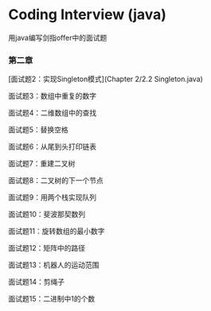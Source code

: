 # Coding Interview (java)

用java编写剑指offer中的面试题

### 第二章

[面试题2：实现Singleton模式](Chapter 2/2.2 Singleton.java)

面试题3：数组中重复的数字

面试题4：二维数组中的查找

面试题5：替换空格

面试题6：从尾到头打印链表

面试题7：重建二叉树

面试题8：二叉树的下一个节点

面试题9：用两个栈实现队列

面试题10：斐波那契数列

面试题11：旋转数组的最小数字

面试题12：矩阵中的路径

面试题13：机器人的运动范围

面试题14：剪绳子

面试题15：二进制中1的个数

